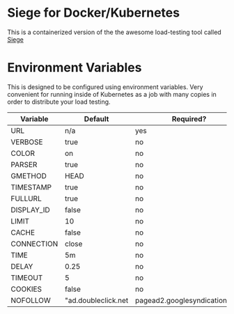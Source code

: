 # Siege for Docker/Kubernetes

This is a containerized version of the the awesome load-testing tool called [Siege](https://www.joedog.org/)

# Environment Variables

This is designed to be configured using environment variables. Very convenient for running inside of Kubernetes as a job with many copies in order to distribute your load testing.

|Variable  |Default|Required?|
|----------|-------|---------|
|URL       |n/a    |yes      |
|VERBOSE   |true   |no       |
|COLOR     |on     |no       |
|PARSER    |true   |no       |
|GMETHOD   |HEAD   |no       |
|TIMESTAMP |true   |no       |
|FULLURL   |true   |no       |
|DISPLAY_ID|false  |no       |
|LIMIT     |10     |no       |
|CACHE     |false  |no       |
|CONNECTION|close  |no       |
|TIME      |5m     |no       |
|DELAY     |0.25   |no       |
|TIMEOUT   |5      |no       |
|COOKIES   |false  |no       |
|NOFOLLOW  |"ad.doubleclick.net|pagead2.googlesyndication.com|ads.pubsqrd.com|ib.adnxs.com"|no|
